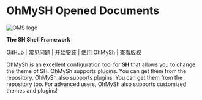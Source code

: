# OhMySH Opened Documents

![OMS logo](https://516wjy.xyz:516/OhMySh-doc.png)

**The SH Shell Framework**

[GitHub](https://github.com/ohmysh/ohmysh) | [常见问题](https://github.com/ohmysh/ohmysh/blob/main/FAQ.md) | [开始安装](https://github.com/ohmysh/ohmysh#getting-started) | [使用 OhMySh](https://github.com/ohmysh/ohmysh#using-ohmysh) | [查看版权](https://github.com/ohmysh/ohmysh/blob/main/LICENSE)

OhMySh is an excellent configuration tool for **SH** that allows you to change the theme of SH. OhMySh supports plugins. You can get them from the repository. OhMySh also supports plugins. You can get them from the repository too. For advanced users, OhMySh also supports customized themes and plugins!
